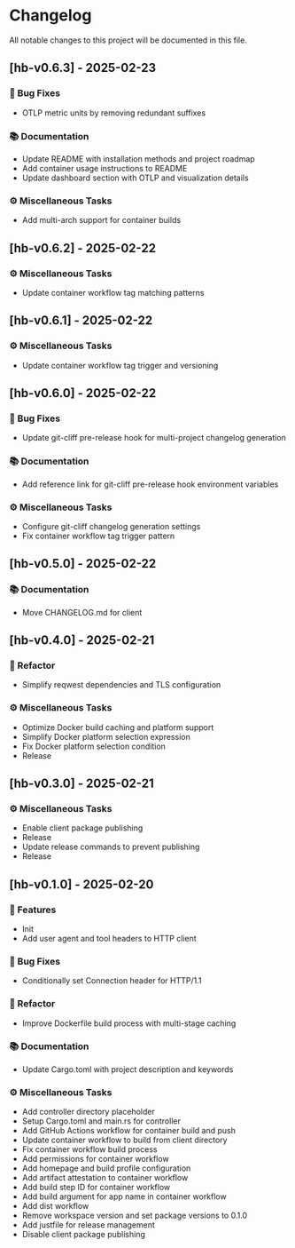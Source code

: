 # Changelog

All notable changes to this project will be documented in this file.

## [hb-v0.6.3] - 2025-02-23

### 🐛 Bug Fixes

- OTLP metric units by removing redundant suffixes

### 📚 Documentation

- Update README with installation methods and project roadmap
- Add container usage instructions to README
- Update dashboard section with OTLP and visualization details

### ⚙️ Miscellaneous Tasks

- Add multi-arch support for container builds

## [hb-v0.6.2] - 2025-02-22

### ⚙️ Miscellaneous Tasks

- Update container workflow tag matching patterns

## [hb-v0.6.1] - 2025-02-22

### ⚙️ Miscellaneous Tasks

- Update container workflow tag trigger and versioning

## [hb-v0.6.0] - 2025-02-22

### 🐛 Bug Fixes

- Update git-cliff pre-release hook for multi-project changelog generation

### 📚 Documentation

- Add reference link for git-cliff pre-release hook environment variables

### ⚙️ Miscellaneous Tasks

- Configure git-cliff changelog generation settings
- Fix container workflow tag trigger pattern

## [hb-v0.5.0] - 2025-02-22

### 📚 Documentation

- Move CHANGELOG.md for client

## [hb-v0.4.0] - 2025-02-21

### 🚜 Refactor

- Simplify reqwest dependencies and TLS configuration

### ⚙️ Miscellaneous Tasks

- Optimize Docker build caching and platform support
- Simplify Docker platform selection expression
- Fix Docker platform selection condition
- Release

## [hb-v0.3.0] - 2025-02-21

### ⚙️ Miscellaneous Tasks

- Enable client package publishing
- Release
- Update release commands to prevent publishing
- Release

## [hb-v0.1.0] - 2025-02-20

### 🚀 Features

- Init
- Add user agent and tool headers to HTTP client

### 🐛 Bug Fixes

- Conditionally set Connection header for HTTP/1.1

### 🚜 Refactor

- Improve Dockerfile build process with multi-stage caching

### 📚 Documentation

- Update Cargo.toml with project description and keywords

### ⚙️ Miscellaneous Tasks

- Add controller directory placeholder
- Setup Cargo.toml and main.rs for controller
- Add GitHub Actions workflow for container build and push
- Update container workflow to build from client directory
- Fix container workflow build process
- Add permissions for container workflow
- Add homepage and build profile configuration
- Add artifact attestation to container workflow
- Add build step ID for container workflow
- Add build argument for app name in container workflow
- Add dist workflow
- Remove workspace version and set package versions to 0.1.0
- Add justfile for release management
- Disable client package publishing

<!-- generated by git-cliff -->
